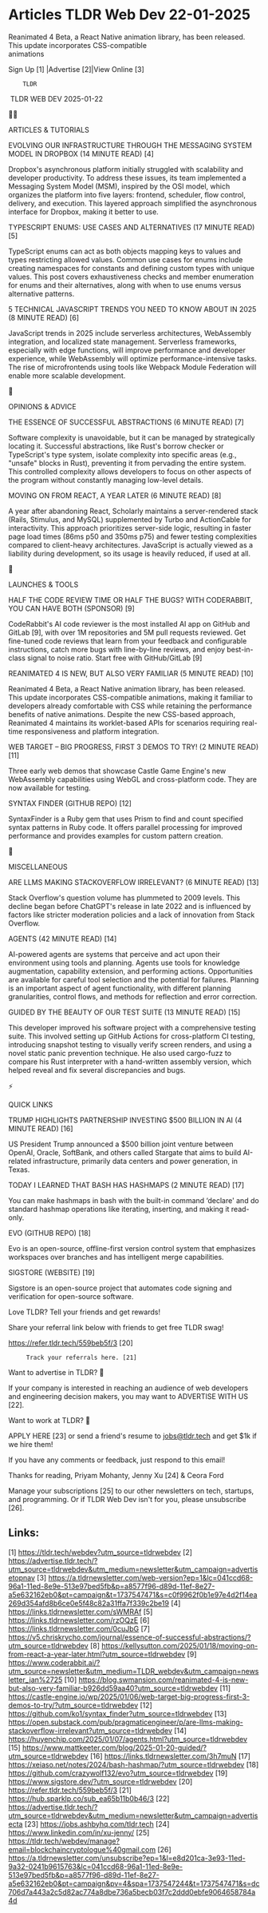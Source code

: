 # Articles TLDR Web Dev 22-01-2025

Reanimated 4 Beta, a React Native animation library, has been
released. This update incorporates CSS-compatible
animations ‌ ‌ ‌ ‌ ‌ ‌ ‌ ‌ ‌ ‌ ‌ ‌ ‌ ‌ ‌ ‌ ‌ ‌ ‌ ‌ ‌ ‌ ‌ ‌ ‌ ‌  ‌ ‌ ‌ ‌ ‌ ‌ ‌ ‌ ‌ ‌ ‌ ‌ ‌ ‌ ‌ ‌ ‌ ‌ ‌ ‌ ‌ ‌ ‌ ‌ ‌ ‌ 


 Sign Up [1] |Advertise [2]|View Online [3] 

		TLDR 

 TLDR WEB DEV 2025-01-22

🧑‍💻 

ARTICLES & TUTORIALS

 EVOLVING OUR INFRASTRUCTURE THROUGH THE MESSAGING SYSTEM MODEL IN
DROPBOX (14 MINUTE READ) [4] 

 Dropbox's asynchronous platform initially struggled with scalability
and developer productivity. To address these issues, its team
implemented a Messaging System Model (MSM), inspired by the OSI model,
which organizes the platform into five layers: frontend, scheduler,
flow control, delivery, and execution. This layered approach
simplified the asynchronous interface for Dropbox, making it better to
use. 

 TYPESCRIPT ENUMS: USE CASES AND ALTERNATIVES (17 MINUTE READ) [5] 

 TypeScript enums can act as both objects mapping keys to values and
types restricting allowed values. Common use cases for enums include
creating namespaces for constants and defining custom types with
unique values. This post covers exhaustiveness checks and member
enumeration for enums and their alternatives, along with when to use
enums versus alternative patterns. 

 5 TECHNICAL JAVASCRIPT TRENDS YOU NEED TO KNOW ABOUT IN 2025 (8
MINUTE READ) [6] 

 JavaScript trends in 2025 include serverless architectures,
WebAssembly integration, and localized state management. Serverless
frameworks, especially with edge functions, will improve performance
and developer experience, while WebAssembly will optimize
performance-intensive tasks. The rise of microfrontends using tools
like Webpack Module Federation will enable more scalable development. 

🧠 

OPINIONS & ADVICE

 THE ESSENCE OF SUCCESSFUL ABSTRACTIONS (6 MINUTE READ) [7] 

 Software complexity is unavoidable, but it can be managed by
strategically locating it. Successful abstractions, like Rust's borrow
checker or TypeScript's type system, isolate complexity into specific
areas (e.g., "unsafe" blocks in Rust), preventing it from pervading
the entire system. This controlled complexity allows developers to
focus on other aspects of the program without constantly managing
low-level details. 

 MOVING ON FROM REACT, A YEAR LATER (6 MINUTE READ) [8] 

 A year after abandoning React, Scholarly maintains a server-rendered
stack (Rails, Stimulus, and MySQL) supplemented by Turbo and
ActionCable for interactivity. This approach prioritizes server-side
logic, resulting in faster page load times (86ms p50 and 350ms p75)
and fewer testing complexities compared to client-heavy architectures.
JavaScript is actually viewed as a liability during development, so
its usage is heavily reduced, if used at all. 

🚀 

LAUNCHES & TOOLS

 HALF THE CODE REVIEW TIME OR HALF THE BUGS? WITH CODERABBIT, YOU CAN
HAVE BOTH (SPONSOR) [9] 

 CodeRabbit's AI code reviewer is the most installed AI app on GitHub
and GitLab [9], with over 1M repositories and 5M pull requests
reviewed. Get fine-tuned code reviews that learn from your feedback
and configurable instructions, catch more bugs with line-by-line
reviews, and enjoy best-in-class signal to noise ratio. Start free
with GitHub/GitLab [9] 

 REANIMATED 4 IS NEW, BUT ALSO VERY FAMILIAR (5 MINUTE READ) [10] 

 Reanimated 4 Beta, a React Native animation library, has been
released. This update incorporates CSS-compatible animations, making
it familiar to developers already comfortable with CSS while retaining
the performance benefits of native animations. Despite the new
CSS-based approach, Reanimated 4 maintains its worklet-based APIs for
scenarios requiring real-time responsiveness and platform integration.


 WEB TARGET – BIG PROGRESS, FIRST 3 DEMOS TO TRY! (2 MINUTE READ)
[11] 

 Three early web demos that showcase Castle Game Engine's new
WebAssembly capabilities using WebGL and cross-platform code. They are
now available for testing. 

 SYNTAX FINDER (GITHUB REPO) [12] 

 SyntaxFinder is a Ruby gem that uses Prism to find and count
specified syntax patterns in Ruby code. It offers parallel processing
for improved performance and provides examples for custom pattern
creation. 

🎁 

MISCELLANEOUS

 ARE LLMS MAKING STACKOVERFLOW IRRELEVANT? (6 MINUTE READ) [13] 

 Stack Overflow's question volume has plummeted to 2009 levels. This
decline began before ChatGPT's release in late 2022 and is influenced
by factors like stricter moderation policies and a lack of innovation
from Stack Overflow. 

 AGENTS (42 MINUTE READ) [14] 

 AI-powered agents are systems that perceive and act upon their
environment using tools and planning. Agents use tools for knowledge
augmentation, capability extension, and performing actions.
Opportunities are available for careful tool selection and the
potential for failures. Planning is an important aspect of agent
functionality, with different planning granularities, control flows,
and methods for reflection and error correction. 

 GUIDED BY THE BEAUTY OF OUR TEST SUITE (13 MINUTE READ) [15] 

 This developer improved his software project with a comprehensive
testing suite. This involved setting up GitHub Actions for
cross-platform CI testing, introducing snapshot testing to visually
verify screen renders, and using a novel static panic prevention
technique. He also used cargo-fuzz to compare his Rust interpreter
with a hand-written assembly version, which helped reveal and fix
several discrepancies and bugs. 

⚡ 

QUICK LINKS

 TRUMP HIGHLIGHTS PARTNERSHIP INVESTING $500 BILLION IN AI (4 MINUTE
READ) [16] 

 US President Trump announced a $500 billion joint venture between
OpenAI, Oracle, SoftBank, and others called Stargate that aims to
build AI-related infrastructure, primarily data centers and power
generation, in Texas. 

 TODAY I LEARNED THAT BASH HAS HASHMAPS (2 MINUTE READ) [17] 

 You can make hashmaps in bash with the built-in command ‘declare'
and do standard hashmap operations like iterating, inserting, and
making it read-only. 

 EVO (GITHUB REPO) [18] 

 Evo is an open-source, offline-first version control system that
emphasizes workspaces over branches and has intelligent merge
capabilities. 

 SIGSTORE (WEBSITE) [19] 

 Sigstore is an open-source project that automates code signing and
verification for open-source software. 

Love TLDR? Tell your friends and get rewards!

 Share your referral link below with friends to get free TLDR swag! 

 https://refer.tldr.tech/559beb5f/3 [20] 

		 Track your referrals here. [21] 

Want to advertise in TLDR? 📰

 If your company is interested in reaching an audience of web
developers and engineering decision makers, you may want to ADVERTISE
WITH US [22]. 

Want to work at TLDR? 💼

 APPLY HERE [23] or send a friend's resume to jobs@tldr.tech and get
$1k if we hire them! 

 If you have any comments or feedback, just respond to this email! 

Thanks for reading, 
Priyam Mohanty, Jenny Xu [24] & Ceora Ford 

 Manage your subscriptions [25] to our other newsletters on tech,
startups, and programming. Or if TLDR Web Dev isn't for you, please
unsubscribe [26]. 

 

Links:
------
[1] https://tldr.tech/webdev?utm_source=tldrwebdev
[2] https://advertise.tldr.tech/?utm_source=tldrwebdev&utm_medium=newsletter&utm_campaign=advertisetopnav
[3] https://a.tldrnewsletter.com/web-version?ep=1&lc=041ccd68-96a1-11ed-8e9e-513e97bed5fb&p=a8577f96-d89d-11ef-8e27-a5e632162eb0&pt=campaign&t=1737547471&s=c0f9962f0b1e97e4d2f14ea269d354afd8b6ce0e5f48c82a31ffa7f339c2be19
[4] https://links.tldrnewsletter.com/sWMRAf
[5] https://links.tldrnewsletter.com/rzOQzE
[6] https://links.tldrnewsletter.com/0cuJbG
[7] https://v5.chriskrycho.com/journal/essence-of-successful-abstractions/?utm_source=tldrwebdev
[8] https://kellysutton.com/2025/01/18/moving-on-from-react-a-year-later.html?utm_source=tldrwebdev
[9] https://www.coderabbit.ai/?utm_source=newsletter&utm_medium=TLDR_webdev&utm_campaign=newsletter_jan%2725
[10] https://blog.swmansion.com/reanimated-4-is-new-but-also-very-familiar-b926dd59aa40?utm_source=tldrwebdev
[11] https://castle-engine.io/wp/2025/01/06/web-target-big-progress-first-3-demos-to-try/?utm_source=tldrwebdev
[12] https://github.com/ko1/syntax_finder?utm_source=tldrwebdev
[13] https://open.substack.com/pub/pragmaticengineer/p/are-llms-making-stackoverflow-irrelevant?utm_source=tldrwebdev
[14] https://huyenchip.com/2025/01/07/agents.html?utm_source=tldrwebdev
[15] https://www.mattkeeter.com/blog/2025-01-20-guided/?utm_source=tldrwebdev
[16] https://links.tldrnewsletter.com/3h7muN
[17] https://xeiaso.net/notes/2024/bash-hashmap/?utm_source=tldrwebdev
[18] https://github.com/crazywolf132/evo?utm_source=tldrwebdev
[19] https://www.sigstore.dev/?utm_source=tldrwebdev
[20] https://refer.tldr.tech/559beb5f/3
[21] https://hub.sparklp.co/sub_ea65b11b0b46/3
[22] https://advertise.tldr.tech/?utm_source=tldrwebdev&utm_medium=newsletter&utm_campaign=advertisecta
[23] https://jobs.ashbyhq.com/tldr.tech
[24] https://www.linkedin.com/in/xu-jenny/
[25] https://tldr.tech/webdev/manage?email=blockchaincryptologue%40gmail.com
[26] https://a.tldrnewsletter.com/unsubscribe?ep=1&l=e8d201ca-3e93-11ed-9a32-0241b9615763&lc=041ccd68-96a1-11ed-8e9e-513e97bed5fb&p=a8577f96-d89d-11ef-8e27-a5e632162eb0&pt=campaign&pv=4&spa=1737547244&t=1737547471&s=dc706d7a443a2c5d82ac774a8dbe736a5becb03f7c2ddd0ebfe9064658784a4d